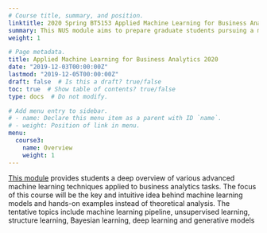 ```yaml
---
# Course title, summary, and position.
linktitle: 2020 Spring BT5153 Applied Machine Learning for Business Analytics
summary: This NUS module aims to prepare graduate students pursuing a master degree in business analytics for specific topics in business analytics which is of sufficient interest in the current context.
weight: 1

# Page metadata.
title: Applied Machine Learning for Business Analytics 2020
date: "2019-12-03T00:00:00Z"
lastmod: "2019-12-05T00:00:00Z"
draft: false  # Is this a draft? true/false
toc: true  # Show table of contents? true/false
type: docs  # Do not modify.

# Add menu entry to sidebar.
# - name: Declare this menu item as a parent with ID `name`.
# - weight: Position of link in menu.
menu:
  course3:
    name: Overview
    weight: 1
---
```

[This module](https://nusmsba.github.io/) provides students a deep overview of various advanced machine learning techniques applied to business analytics tasks. The focus of this course will be the key and intuitive idea behind machine learning models and hands-on examples instead of theoretical analysis. The tentative topics include machine learning pipeline, unsupervised learning, structure learning, Bayesian learning, deep learning and generative models
